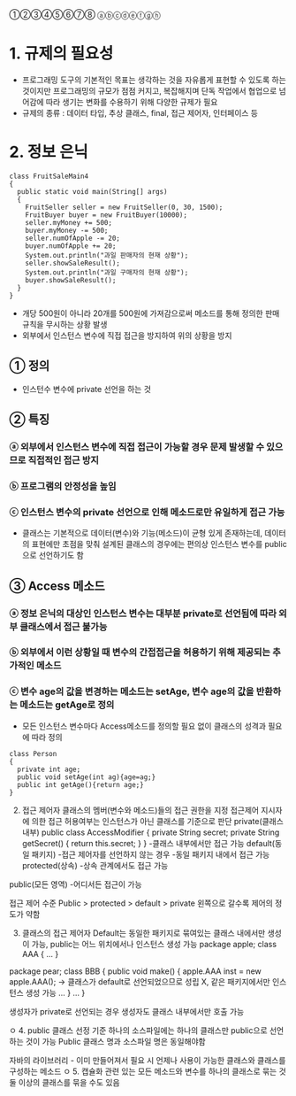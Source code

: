 ①②③④⑤⑥⑦⑧
ⓐⓑⓒⓓⓔⓕⓖⓗ
# 1. 규제의 필요성  
  - 프로그래밍 도구의 기본적인 목표는 생각하는 것을 자유롭게 표현할 수 있도록 하는 것이지만 프로그래밍의 규모가 점점 커지고, 복잡해지며 단독 작업에서 협업으로 넘어감에 따라 생기는 변화를 수용하기 위해 다양한 규제가 필요
  - 규제의 종류 : 데이터 타입, 추상 클래스, final, 접근 제어자, 인터페이스 등

# 2. 정보 은닉  
~~~
class FruitSaleMain4
{
  public static void main(String[] args)
  {
    FruitSeller seller = new FruitSeller(0, 30, 1500);
    FruitBuyer buyer = new FruitBuyer(10000);
    seller.myMoney += 500; 
    buyer.myMoney -= 500;
    seller.numOfApple -= 20;
    buyer.numOfApple += 20;
    System.out.println("과일 판매자의 현재 상황");
    seller.showSaleResult();
    System.out.println("과일 구매자의 현재 상황");
    buyer.showSaleResult();
  }
}
~~~
  - 개당 500원이 아니라 20개를 500원에 가져감으로써 메소드를 통해 정의한 판매 규칙을 무시하는 상황 발생
  - 외부에서 인스턴스 변수에 직접 접근을 방지하여 위의 상황을 방지

## ① 정의  
  - 인스턴수 변수에 private 선언을 하는 것  

## ② 특징  
### ⓐ 외부에서 인스턴스 변수에 직접 접근이 가능할 경우 문제 발생할 수 있으므로 직접적인 접근 방지  
### ⓑ 프로그램의 안정성을 높임  
### ⓒ 인스턴스 변수의 private 선언으로 인해 메소드로만 유일하게 접근 가능  
- 클래스는 기본적으로 데이터(변수)와 기능(메소드)이 균형 있게 존재하는데, 데이터의 표현에만 초점을 맞춰 설계된 클래스의 경우에는 편의상 인스턴스 변수를 public으로 선언하기도 함  


## ③ Access 메소드  
### ⓐ 정보 은닉의 대상인 인스턴스 변수는 대부분 private로 선언됨에 따라 외부 클래스에서 접근 불가능  
### ⓑ 외부에서 이런 상황일 때 변수의 간접접근을 허용하기 위해 제공되는 추가적인 메소드  
### ⓒ 변수 age의 값을 변경하는 메소드는 setAge, 변수 age의 값을 반환하는 메소드는 getAge로 정의  
  - 모든 인스턴스 변수마다 Access메소드를 정의할 필요 없이 클래스의 성격과 필요에 따라 정의 
~~~
class Person
{
  private int age;
  public void setAge(int ag){age=ag;}
  public int getAge(){return age;}
}
~~~

2. 접근 제어자
클래스의 멤버(변수와 메소드)들의 접근 권한을 지정
접근제어 지시자에 의한 접근 허용여부는 인스턴스가 아닌 클래스를 기준으로 판단
private(클래스 내부)
public class AccessModifier {
private String secret;
private String getSecret() {
return this.secret;
}
}
-클래스 내부에서만 접근 가능
default(동일 패키지)
-접근 제어자를 선언하지 않는 경우
-동일 패키지 내에서 접근 가능
protected(상속)
-상속 관계에서도 접근 가능

public(모든 영역)
-어디서든 접근이 가능

접근 제어 수준
Public > protected > default > private
왼쪽으로 갈수록 제어의 정도가 약함

3. 클래스의 접근 제어자 
Default는 동일한 패키지로 묶여있는 클래스 내에서만 생성이 가능, public는 어느 위치에서나 인스턴스 생성 가능
package apple;
class AAA
{
…
}

package pear;
class BBB
{
public void make()
{
apple.AAA inst = new apple.AAA(); → 클래스가 default로 선언되었으므로 성립 X, 같은 패키지에서만 인스턴스 생성 가능
…
}
…
}

생성자가 private로 선언되는 경우
생성자도 클래스 내부에서만 호출 가능


ㅇ
4. public 클래스 선정 기준
하나의 소스파일에는 하나의 클래스만 public으로 선언하는 것이 가능
Public 클래스 명과 소스파일 명은 동일해야함

자바의 라이브러리 - 이미 만들어져서 필요 시 언제나 사용이 가능한 클래스와 클래스를 구성하는 메소드
ㅇ
5. 캡슐화
관련 있는 모든 메소드와 변수를 하나의 클래스로 묶는 것
둘 이상의 클래스를 묶을 수도 있음 
